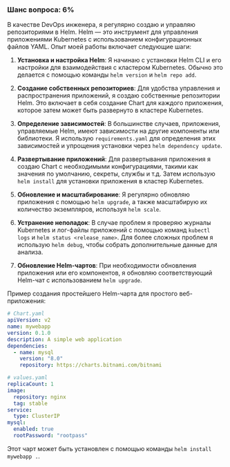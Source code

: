 ### Шанс вопроса: 6%

В качестве DevOps инженера, я регулярно создаю и управляю репозиториями в Helm. Helm — это инструмент для управления приложениями Kubernetes с использованием конфигурационных файлов YAML. Опыт моей работы включает следующие шаги:

1. **Установка и настройка Helm**: Я начинаю с установки Helm CLI и его настройки для взаимодействия с кластером Kubernetes. Обычно это делается с помощью команды `helm version` и `helm repo add`.

2. **Создание собственных репозиториев**: Для удобства управления и распространения приложений, я создаю собственные репозитории Helm. Это включает в себя создание Chart для каждого приложения, которое затем может быть развернуто в кластере Kubernetes.

3. **Определение зависимостей**: В большинстве случаев, приложения, управляемые Helm, имеют зависимости на другие компоненты или библиотеки. Я использую `requirements.yaml` для определения этих зависимостей и упрощения установки через `helm dependency update`.

4. **Развертывание приложений**: Для развертывания приложения я создаю Chart с необходимыми конфигурациями, такими как значения по умолчанию, секреты, службы и т.д. Затем использую `helm install` для установки приложения в кластер Kubernetes.

5. **Обновление и масштабирование**: Я регулярно обновляю приложения с помощью `helm upgrade`, а также масштабирую их количество экземпляров, используя `helm scale`.

6. **Устранение неполадок**: В случае проблем я проверяю журналы Kubernetes и лог-файлы приложений с помощью команд `kubectl logs` и `helm status <release_name>`. Для более сложных проблем я использую `helm debug`, чтобы собрать дополнительные данные для анализа.

7. **Обновление Helm-чартов**: При необходимости обновления приложения или его компонентов, я обновляю соответствующий Helm-чат с использованием `helm upgrade`.

Пример создания простейшего Helm-чарта для простого веб-приложения:

```yaml
# Chart.yaml
apiVersion: v2
name: mywebapp
version: 0.1.0
description: A simple web application
dependencies:
  - name: mysql
    version: "8.0"
    repository: https://charts.bitnami.com/bitnami
```

```yaml
# values.yaml
replicaCount: 1
image:
  repository: nginx
  tag: stable
service:
  type: ClusterIP
mysql:
  enabled: true
  rootPassword: "rootpass"
```

Этот чарт может быть установлен с помощью команды `helm install mywebapp .`.